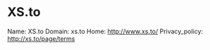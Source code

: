 
# XS.to

Name: XS.to
Domain: xs.to
Home: http://www.xs.to/
Privacy_policy: http://xs.to/page/terms

